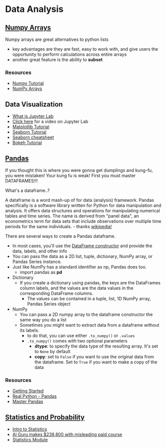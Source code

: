 # Data Analysis

## [Numpy Arrays](https://www.learnpython.org/en/Numpy_Arrays)

Numpy arrays are great alternatives to python lists
- key advantages are they are fast, easy to work with, and give users the opportunity to perform calculations across entire arrays
- another great feature is the ability to **subset**

### Resources

- [Numpy Tutorial](https://www.dataquest.io/blog/numpy-tutorial-python/)
- [NumPy Arrays](https://www.tutorialspoint.com/numpy/index.htm)

## Data Visualization

- [What is Jupyter Lab](https://jupyterlab.readthedocs.io/en/stable/getting_started/overview.html)
- [Click here](https://www.youtube.com/watch?v=A5YyoCKxEOU&feature=youtu.be) for a video on Jupyter Lab
- [Matplotlib Tutorial](https://github.com/rougier/matplotlib-tutorial)
- [Seaborn Tutorial](https://seaborn.pydata.org/tutorial.html)
- [Seaborn cheatsheet](https://s3.amazonaws.com/assets.datacamp.com/blog_assets/Python_Seaborn_Cheat_Sheet.pdf)
- [Bokeh Tutorial](https://hub.gke2.mybinder.org/user/bokeh-bokeh-notebooks-mnh2mjac/notebooks/tutorial/00%20-%20Introduction%20and%20Setup.ipynb)

## [Pandas](https://pandas.pydata.org/pandas-docs/stable/user_guide/10min.html)

If you thought this is where you were gonna get dumplings and kung-fu, you were mistaken! Your kung fu is weak! First you must master DATAFRAMES!!!

What's a dataframe..?

A dataframe is a word mash-up of for data (analysis) framework. Pandas specifically is a software library written for Python for data manipulation and analysis. It offers data structures and operations for manipulating numerical tables and time series. The name is derived from "panel data", an econometrics term for data sets that include observations over multiple time periods for the same individuals. - thanks [wikipedia!](https://en.wikipedia.org/wiki/Pandas_(software)#:~:text=In%20computer%20programming%2C%20pandas%20is,the%20three%2Dclause%20BSD%20license.)

There are several ways to create a Pandas dataframe.
- In most cases, you'll use the [DataFrame constructor](https://pandas.pydata.org/pandas-docs/stable/reference/api/pandas.DataFrame.html) and provide the data, labels, and other info
- You can pass the data as a 2D list, tuple, dictionary, NumPy array, or Pandas Series instance.
- Just like NumPy has a standard identifier as np, Pandas does too. 
  - import pandas as **pd**
- Dictionary
  - If you create a dictionary using pandas, the keys are the DataFrames column labels, and the values are the data values in the corresponding DataFrame columns.
    - The values can be contained in a tuple, list, 1D NumPy array, Pandas Series object
- NumPy
  - You can pass a 2D numpy array to the dataframe constructor the same way you do a list
  - Sometimes you might want to extract data from a dataframe without its labels.
    - to do that, you can use either `.to_numpy()` or `.values`
    - `.to_numpy()` comes with two optional parameters
      - **dtype**: to specify the data type of the resulting array. It's set to `None` by default
      - **copy**: set to `False` if you want to use the original data from the dataframe. Set to `True` if you want to make a copy of the data

### Resources
- [Getting Started](https://pandas.pydata.org/pandas-docs/stable/getting_started/intro_tutorials/index.html)
- [Real Python - Pandas](https://realpython.com/learning-paths/pandas-data-science/)
- [Master Pandas](https://towardsdatascience.com/be-a-more-efficient-data-scientist-today-master-pandas-with-this-guide-ea362d27386)

## [Statistics and Probability](https://www.dataquest.io/blog/basic-statistics-in-python-probability/) 

- [Intro to Statistics](https://www.youtube.com/watch?v=MdHtK7CWpCQ)
- [Al Guru makes $238,800 with misleading paid course](https://www.youtube.com/watch?v=7jmBE4yPrOs)
- [Statistics Module](https://docs.python.org/3/library/statistics.html)